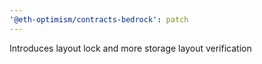 ```yaml
---
'@eth-optimism/contracts-bedrock': patch
---
```


Introduces layout lock and more storage layout verification
